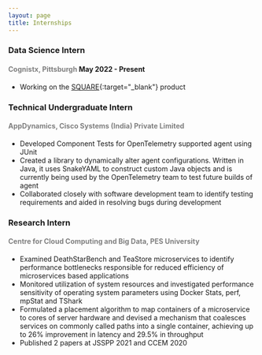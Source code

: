 ```yaml
---
layout: page
title: Internships
---
```


### Data Science Intern
#### <p><span style="color:grey;">Cognistx, Pittsburgh</span> <span align="right;">May 2022 - Present</span></p>

- Working on the [SQUARE](https://www.cognistx.com/square){:target="_blank"} product

### Technical Undergraduate Intern
#### <span style="color:grey;">AppDynamics, Cisco Systems (India) Private Limited</span>

- Developed Component Tests for OpenTelemetry supported agent using JUnit 
- Created a library to dynamically alter agent configurations. Written in Java, it uses SnakeYAML to construct
custom Java objects and is currently being used by the OpenTelemetry team to test future builds of agent 
- Collaborated closely with software development team to identify testing requirements and aided in resolving
bugs during development


### Research Intern
#### <span style="color:grey;">Centre for Cloud Computing and Big Data, PES University</span>

- Examined DeathStarBench and TeaStore microservices to identify performance bottlenecks responsible for
reduced efficiency of microservices based applications 
- Monitored utilization of system resources and investigated performance sensitivity of operating system
parameters using Docker Stats, perf, mpStat and TShark 
- Formulated a placement algorithm to map containers of a microservice to cores of server hardware and devised
a mechanism that coalesces services on commonly called paths into a single container, achieving up to 26%
improvement in latency and 29.5% in throughput 
- Published 2 papers at JSSPP 2021 and CCEM 2020
